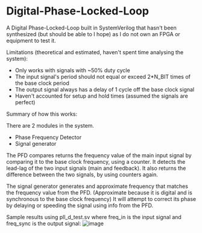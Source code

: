 # Digital-Phase-Locked-Loop
A Digital Phase-Locked-Loop built in SystemVerilog that hasn't been synthesized (but should be able to I hope) as I do not own an FPGA or equipment to test it.

Limitations (theoretical and estimated, haven't spent time analysing the system):
- Only works with signals with ~50% duty cycle
- The input signal's period should not equal or exceed 2*N_BIT times of the base clock period
- The output signal always has a delay of 1 cycle off the base clock signal
- Haven't accounted for setup and hold times (assumed the signals are perfect)

Summary of how this works:

There are 2 modules in the system.
  - Phase Frequency Detector
  - Signal generator
  
The PFD compares returns the frequency value of the main input signal by comparing it to the base clock frequency, using a counter.
It detects the lead-lag of the two input signals (main and feedback).
It also returns the difference between the two signals, by using counters again.

The signal generator generates and approximate frequency that matches the frequency value from the PFD. (Approximate because it is digital and is synchronous to the base clock frequency)
It will attempt to correct its phase by delaying or speeding the signal using info from the PFD.

Sample results using pll_d_test.sv where freq_in is the input signal and freq_sync is the output signal:
![image](https://user-images.githubusercontent.com/99904618/231065873-97bb34b0-ff60-4592-a1c9-671f09b54b70.png)

